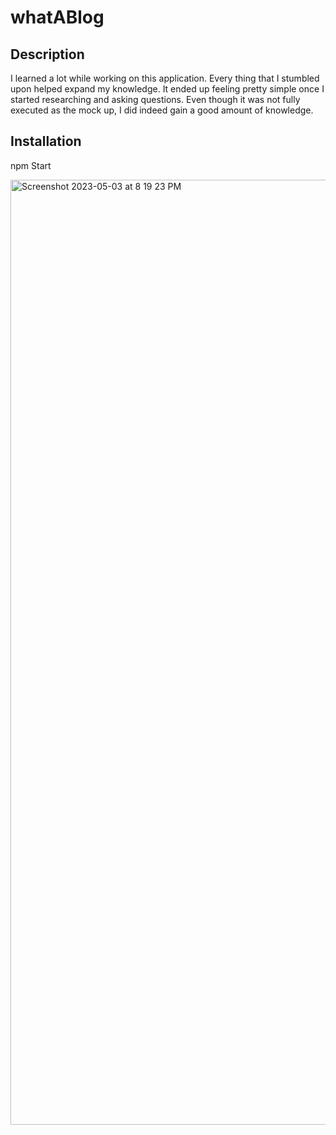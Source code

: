 # whatABlog

## Description


 I learned a lot while working on this application. Every thing that I stumbled upon helped expand my knowledge.
 It ended up feeling pretty simple once I started researching and asking questions. Even though it was not fully executed as the mock up, I did indeed gain
 a good amount of knowledge.


## Installation

npm Start






<img width="1512" alt="Screenshot 2023-05-03 at 8 19 23 PM" src="https://user-images.githubusercontent.com/122085651/236085714-7a08102d-a843-4d81-aba1-6ff0eb2f580c.png">
